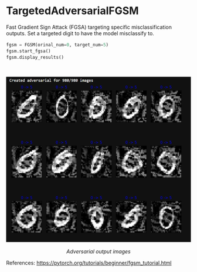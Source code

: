 # TargetedAdversarialFGSM
Fast Gradient Sign Attack (FGSA) targeting specific misclassification outputs.
Set a targeted digit to have the model misclassify to.

```python
fgsm = FGSM(orinal_num=0, target_num=5)
fgsm.start_fgsa()
fgsm.display_results()
```
</br>
<p align="center">
  <img width="660" height="450" src="images/output.png">
  <p align="center"><i>Adversarial output images</i></p>
</p>


References:
https://pytorch.org/tutorials/beginner/fgsm_tutorial.html
